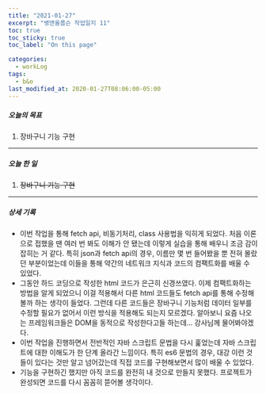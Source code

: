 ```yaml
---
title: "2021-01-27"
excerpt: "뱅앤올룹슨 작업일지 11"
toc: true
toc_sticky: true
toc_label: "On this page"

categories:
  - workLog
tags:
  - b&o
last_modified_at: 2020-01-27T08:06:00-05:00
---
```


##### 오늘의 목표

1. 장바구니 기능 구현

---

##### 오늘 한 일

1. ~~장바구니 기능 구현~~

---

##### 상세 기록

- 이번 작업을 통해 fetch api, 비동기처리, class 사용법을 익히게 되었다. 처음 이론으로 접했을 땐 여러 번 봐도 이해가 안 됐는데 이렇게 실습을 통해 배우니 조금 감이 잡히는 거 같다. 특히 json과 fetch api의 경우, 이름만 몇 번 들어봤을 뿐 전혀 몰랐던 부분이었는데 이들을 통해 약간의 네트워크 지식과 코드의 컴팩트화를 배울 수 있었다.
- 그동안 하드 코딩으로 작성한 html 코드가 은근히 신경쓰였다. 이제 컴팩트화하는 방법을 알게 되었으니 이걸 적용해서 다른 html 코드들도 fetch api를 통해 수정해볼까 하는 생각이 들었다. 그런데 다른 코드들은 장바구니 기능처럼 데이터 일부를 수정할 필요가 없어서 이런 방식을 적용해도 되는지 모르겠다. 알아보니 요즘 나오는 프레임워크들은 DOM을 동적으로 작성한다고들 하는데... 강사님께 물어봐야겠다.
- 이번 작업을 진행하면서 전반적인 자바 스크립트 문법을 다시 훑었는데 자바 스크립트에 대한 이해도가 한 단계 올라간 느낌이다. 특히 es6 문법의 경우, 대강 이런 것들이 있다는 것만 알고 넘어갔는데 직접 코드를 구현해보면서 많이 배울 수 있었다.
- 기능을 구현하긴 했지만 아직 코드를 완전히 내 것으로 만들지 못했다. 프로젝트가 완성되면 코드를 다시 꼼꼼히 뜯어볼 생각이다.
